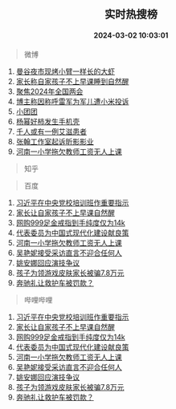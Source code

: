 <div align="center"><h2>实时热搜榜</h2><h4>2024-03-02 10:03:01</h4></div>

> 微博  

1. [曼谷夜市现烤小臂一样长的大虾](https://s.weibo.com/weibo?q=%E6%9B%BC%E8%B0%B7%E5%A4%9C%E5%B8%82%E7%8E%B0%E7%83%A4%E5%B0%8F%E8%87%82%E4%B8%80%E6%A0%B7%E9%95%BF%E7%9A%84%E5%A4%A7%E8%99%BE&t=31&band_rank=1&Refer=top)<br />
2. [家长称自家孩子不上早课睡到自然醒](https://s.weibo.com/weibo?q=%23%E5%AE%B6%E9%95%BF%E7%A7%B0%E8%87%AA%E5%AE%B6%E5%AD%A9%E5%AD%90%E4%B8%8D%E4%B8%8A%E6%97%A9%E8%AF%BE%E7%9D%A1%E5%88%B0%E8%87%AA%E7%84%B6%E9%86%92%23&t=31&band_rank=2&Refer=top)<br />
3. [聚焦2024年全国两会](https://s.weibo.com/weibo?q=%23%E8%81%9A%E7%84%A62024%E5%B9%B4%E5%85%A8%E5%9B%BD%E4%B8%A4%E4%BC%9A%23&t=31&band_rank=3&Refer=top)<br />
4. [博主称因称呼雷军为军儿遭小米投诉](https://s.weibo.com/weibo?q=%23%E5%8D%9A%E4%B8%BB%E7%A7%B0%E5%9B%A0%E7%A7%B0%E5%91%BC%E9%9B%B7%E5%86%9B%E4%B8%BA%E5%86%9B%E5%84%BF%E9%81%AD%E5%B0%8F%E7%B1%B3%E6%8A%95%E8%AF%89%23&t=31&band_rank=4&Refer=top)<br />
5. [小团团](https://s.weibo.com/weibo?q=%E5%B0%8F%E5%9B%A2%E5%9B%A2&t=31&band_rank=5&Refer=top)<br />
6. [杨幂好柿发生手机壳](https://s.weibo.com/weibo?q=%23%E6%9D%A8%E5%B9%82%E5%A5%BD%E6%9F%BF%E5%8F%91%E7%94%9F%E6%89%8B%E6%9C%BA%E5%A3%B3%23&t=31&band_rank=6&Refer=top)<br />
7. [千人或有一例艾滋患者](https://s.weibo.com/weibo?q=%23%E5%8D%83%E4%BA%BA%E6%88%96%E6%9C%89%E4%B8%80%E4%BE%8B%E8%89%BE%E6%BB%8B%E6%82%A3%E8%80%85%23&t=31&band_rank=7&Refer=top)<br />
8. [张翰工作室起诉昕影影业](https://s.weibo.com/weibo?q=%23%E5%BC%A0%E7%BF%B0%E5%B7%A5%E4%BD%9C%E5%AE%A4%E8%B5%B7%E8%AF%89%E6%98%95%E5%BD%B1%E5%BD%B1%E4%B8%9A%23&t=31&band_rank=8&Refer=top)<br />
9. [河南一小学拖欠教师工资无人上课](https://s.weibo.com/weibo?q=%23%E6%B2%B3%E5%8D%97%E4%B8%80%E5%B0%8F%E5%AD%A6%E6%8B%96%E6%AC%A0%E6%95%99%E5%B8%88%E5%B7%A5%E8%B5%84%E6%97%A0%E4%BA%BA%E4%B8%8A%E8%AF%BE%23&t=31&band_rank=9&Refer=top)<br />

> 知乎  


> 百度  

1. [习近平在中央党校培训班作重要指示](https://www.baidu.com/s?wd=%E4%B9%A0%E8%BF%91%E5%B9%B3%E5%9C%A8%E4%B8%AD%E5%A4%AE%E5%85%9A%E6%A0%A1%E5%9F%B9%E8%AE%AD%E7%8F%AD%E4%BD%9C%E9%87%8D%E8%A6%81%E6%8C%87%E7%A4%BA&sa=fyb_news&rsv_dl=fyb_news)<br />
2. [家长让自家孩子不上早课自然醒](https://www.baidu.com/s?wd=%E5%AE%B6%E9%95%BF%E8%AE%A9%E8%87%AA%E5%AE%B6%E5%AD%A9%E5%AD%90%E4%B8%8D%E4%B8%8A%E6%97%A9%E8%AF%BE%E8%87%AA%E7%84%B6%E9%86%92&sa=fyb_news&rsv_dl=fyb_news)<br />
3. [网购999足金戒指到手纯度仅为14k](https://www.baidu.com/s?wd=%E7%BD%91%E8%B4%AD999%E8%B6%B3%E9%87%91%E6%88%92%E6%8C%87%E5%88%B0%E6%89%8B%E7%BA%AF%E5%BA%A6%E4%BB%85%E4%B8%BA14k&sa=fyb_news&rsv_dl=fyb_news)<br />
4. [代表委员为中国式现代化建设献良策](https://www.baidu.com/s?wd=%E4%BB%A3%E8%A1%A8%E5%A7%94%E5%91%98%E4%B8%BA%E4%B8%AD%E5%9B%BD%E5%BC%8F%E7%8E%B0%E4%BB%A3%E5%8C%96%E5%BB%BA%E8%AE%BE%E7%8C%AE%E8%89%AF%E7%AD%96&sa=fyb_news&rsv_dl=fyb_news)<br />
5. [河南一小学拖欠教师工资无人上课](https://www.baidu.com/s?wd=%E6%B2%B3%E5%8D%97%E4%B8%80%E5%B0%8F%E5%AD%A6%E6%8B%96%E6%AC%A0%E6%95%99%E5%B8%88%E5%B7%A5%E8%B5%84%E6%97%A0%E4%BA%BA%E4%B8%8A%E8%AF%BE&sa=fyb_news&rsv_dl=fyb_news)<br />
6. [吴艳妮接受采访直言不迎合任何人](https://www.baidu.com/s?wd=%E5%90%B4%E8%89%B3%E5%A6%AE%E6%8E%A5%E5%8F%97%E9%87%87%E8%AE%BF%E7%9B%B4%E8%A8%80%E4%B8%8D%E8%BF%8E%E5%90%88%E4%BB%BB%E4%BD%95%E4%BA%BA&sa=fyb_news&rsv_dl=fyb_news)<br />
7. [姚安娜回应演技争议](https://www.baidu.com/s?wd=%E5%A7%9A%E5%AE%89%E5%A8%9C%E5%9B%9E%E5%BA%94%E6%BC%94%E6%8A%80%E4%BA%89%E8%AE%AE&sa=fyb_news&rsv_dl=fyb_news)<br />
8. [孩子为领游戏皮肤家长被骗7.8万元](https://www.baidu.com/s?wd=%E5%AD%A9%E5%AD%90%E4%B8%BA%E9%A2%86%E6%B8%B8%E6%88%8F%E7%9A%AE%E8%82%A4%E5%AE%B6%E9%95%BF%E8%A2%AB%E9%AA%977.8%E4%B8%87%E5%85%83&sa=fyb_news&rsv_dl=fyb_news)<br />
9. [奔驰礼让救护车被罚款？](https://www.baidu.com/s?wd=%E5%A5%94%E9%A9%B0%E7%A4%BC%E8%AE%A9%E6%95%91%E6%8A%A4%E8%BD%A6%E8%A2%AB%E7%BD%9A%E6%AC%BE%EF%BC%9F&sa=fyb_news&rsv_dl=fyb_news)<br />

> 哔哩哔哩  

1. [习近平在中央党校培训班作重要指示](https://www.baidu.com/s?wd=%E4%B9%A0%E8%BF%91%E5%B9%B3%E5%9C%A8%E4%B8%AD%E5%A4%AE%E5%85%9A%E6%A0%A1%E5%9F%B9%E8%AE%AD%E7%8F%AD%E4%BD%9C%E9%87%8D%E8%A6%81%E6%8C%87%E7%A4%BA&sa=fyb_news&rsv_dl=fyb_news)<br />
2. [家长让自家孩子不上早课自然醒](https://www.baidu.com/s?wd=%E5%AE%B6%E9%95%BF%E8%AE%A9%E8%87%AA%E5%AE%B6%E5%AD%A9%E5%AD%90%E4%B8%8D%E4%B8%8A%E6%97%A9%E8%AF%BE%E8%87%AA%E7%84%B6%E9%86%92&sa=fyb_news&rsv_dl=fyb_news)<br />
3. [网购999足金戒指到手纯度仅为14k](https://www.baidu.com/s?wd=%E7%BD%91%E8%B4%AD999%E8%B6%B3%E9%87%91%E6%88%92%E6%8C%87%E5%88%B0%E6%89%8B%E7%BA%AF%E5%BA%A6%E4%BB%85%E4%B8%BA14k&sa=fyb_news&rsv_dl=fyb_news)<br />
4. [代表委员为中国式现代化建设献良策](https://www.baidu.com/s?wd=%E4%BB%A3%E8%A1%A8%E5%A7%94%E5%91%98%E4%B8%BA%E4%B8%AD%E5%9B%BD%E5%BC%8F%E7%8E%B0%E4%BB%A3%E5%8C%96%E5%BB%BA%E8%AE%BE%E7%8C%AE%E8%89%AF%E7%AD%96&sa=fyb_news&rsv_dl=fyb_news)<br />
5. [河南一小学拖欠教师工资无人上课](https://www.baidu.com/s?wd=%E6%B2%B3%E5%8D%97%E4%B8%80%E5%B0%8F%E5%AD%A6%E6%8B%96%E6%AC%A0%E6%95%99%E5%B8%88%E5%B7%A5%E8%B5%84%E6%97%A0%E4%BA%BA%E4%B8%8A%E8%AF%BE&sa=fyb_news&rsv_dl=fyb_news)<br />
6. [吴艳妮接受采访直言不迎合任何人](https://www.baidu.com/s?wd=%E5%90%B4%E8%89%B3%E5%A6%AE%E6%8E%A5%E5%8F%97%E9%87%87%E8%AE%BF%E7%9B%B4%E8%A8%80%E4%B8%8D%E8%BF%8E%E5%90%88%E4%BB%BB%E4%BD%95%E4%BA%BA&sa=fyb_news&rsv_dl=fyb_news)<br />
7. [姚安娜回应演技争议](https://www.baidu.com/s?wd=%E5%A7%9A%E5%AE%89%E5%A8%9C%E5%9B%9E%E5%BA%94%E6%BC%94%E6%8A%80%E4%BA%89%E8%AE%AE&sa=fyb_news&rsv_dl=fyb_news)<br />
8. [孩子为领游戏皮肤家长被骗7.8万元](https://www.baidu.com/s?wd=%E5%AD%A9%E5%AD%90%E4%B8%BA%E9%A2%86%E6%B8%B8%E6%88%8F%E7%9A%AE%E8%82%A4%E5%AE%B6%E9%95%BF%E8%A2%AB%E9%AA%977.8%E4%B8%87%E5%85%83&sa=fyb_news&rsv_dl=fyb_news)<br />
9. [奔驰礼让救护车被罚款？](https://www.baidu.com/s?wd=%E5%A5%94%E9%A9%B0%E7%A4%BC%E8%AE%A9%E6%95%91%E6%8A%A4%E8%BD%A6%E8%A2%AB%E7%BD%9A%E6%AC%BE%EF%BC%9F&sa=fyb_news&rsv_dl=fyb_news)<br />
